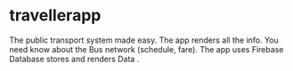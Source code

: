 # travellerapp
The public transport system made easy. The app renders all the info. You need 
    know about the Bus network (schedule, fare). The app uses Firebase Database stores and renders Data .    
